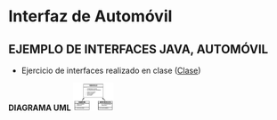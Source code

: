 <h1> Interfaz de Automóvil </h1>
<h2> EJEMPLO DE INTERFACES JAVA, AUTOMÓVIL </h2>

 - Ejercicio de interfaces realizado en clase ([Clase](https://youtu.be/GIhN8hp8Dx0))
 
 **DIAGRAMA UML**
<img aling="center" widht="100" height="50" src="https://raw.githubusercontent.com/ariadna-ge/Semestre_2023-II/main/EjemploInterface/esquemaUML.png">
